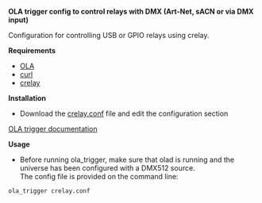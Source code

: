 **OLA trigger config to control relays with DMX (Art-Net, sACN or via DMX input)**

Configuration for controlling USB or GPIO relays using crelay.

**Requirements**  

* [OLA](https://www.openlighting.org/ola/)
* [curl](https://curl.haxx.se/)
* [crelay](https://github.com/ondrej1024/crelay/)

**Installation**
  
* Download the [crelay.conf](crelay.conf) file and edit the configuration section  

[OLA trigger documentation](https://www.openlighting.org/ola/advanced-topics/ola-dmx-trigger/)

**Usage**

* Before running ola_trigger, make sure that olad is running and the universe has been configured with a DMX512 source.  
The config file is provided on the command line:

`ola_trigger crelay.conf`
